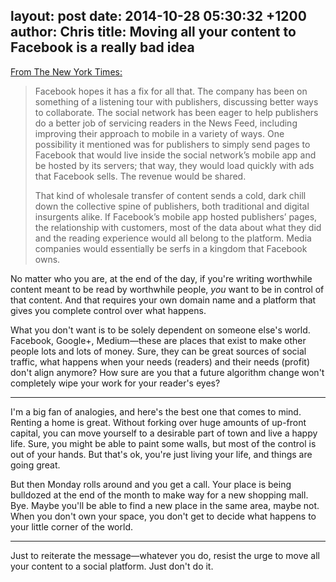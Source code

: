 layout: post
date: 2014-10-28 05:30:32 +1200
author: Chris
title: Moving all your content to Facebook is a really bad idea
----

<!-- excerpt -->

[From The New York Times:](http://www.nytimes.com/2014/10/27/business/media/facebook-offers-life-raft-but-publishers-are-wary.html?_r=0)

>Facebook hopes it has a fix for all that. The company has been on something of a listening tour with publishers, discussing better ways to collaborate. The social network has been eager to help publishers do a better job of servicing readers in the News Feed, including improving their approach to mobile in a variety of ways. One possibility it mentioned was for publishers to simply send pages to Facebook that would live inside the social network’s mobile app and be hosted by its servers; that way, they would load quickly with ads that Facebook sells. The revenue would be shared.
>
>That kind of wholesale transfer of content sends a cold, dark chill down the collective spine of publishers, both traditional and digital insurgents alike. If Facebook’s mobile app hosted publishers’ pages, the relationship with customers, most of the data about what they did and the reading experience would all belong to the platform. Media companies would essentially be serfs in a kingdom that Facebook owns.

No matter who you are, at the end of the day, if you're writing worthwhile content meant to be read by worthwhile people, *you* want to be in control of that content. And that requires your own domain name and a platform that gives you complete control over what happens.

What you don't want is to be solely dependent on someone else's world. Facebook, Google+, Medium—these are places that exist to make other people lots and lots of money. Sure, they can be great sources of social traffic, what happens when your needs (readers) and their needs (profit) don't align anymore? How sure are you that a future algorithm change won't completely wipe your work for your reader's eyes?

<!-- /excerpt -->

***

I'm a big fan of analogies, and here's the best one that comes to mind. Renting a home is great. Without forking over huge amounts of up-front capital, you can move yourself to a desirable part of town and live a happy life. Sure, you might be able to paint some walls, but most of the control is out of your hands. But that's ok, you're just living your life, and things are going great. 

But then Monday rolls around and you get a call. Your place is being bulldozed at the end of the month to make way for a new shopping mall. Bye. Maybe you'll be able to find a new place in the same area, maybe not. When you don't own your space, you don't get to decide what happens to your little corner of the world. 

***

Just to reiterate the message—whatever you do, resist the urge to move all your content to a social platform. Just don't do it. 